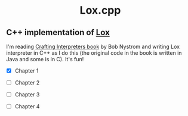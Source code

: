 <h1 align="center">
   Lox.cpp
  <br>
  
 ## C++ implementation of [Lox](https://github.com/munificent/craftinginterpreters)
</h1>


I'm reading [Crafting Interpreters book](http://craftinginterpreters.com/) by
Bob Nystrom and writing Lox interpreter in C++ as I do this (the original code
in the book is written in Java and some is in C). It's fun!


- [x]  Chapter 1
- [ ]  Chapter 2
- [ ]  Chapter 3
- [ ]  Chapter 4


